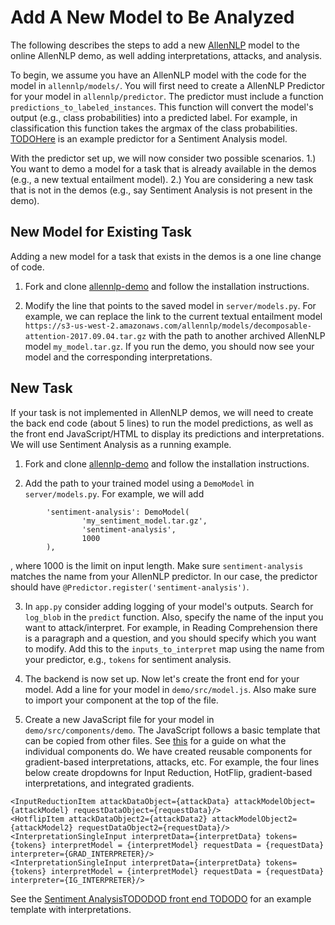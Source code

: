 # Add A New Model to Be Analyzed

The following describes the steps to add a new [AllenNLP](https://github.com/allenai/allennlp) model to the online AllenNLP demo, as well adding interpretations, attacks, and analysis.

To begin, we assume you have an AllenNLP model with the code for the model in `allennlp/models/`. You will first need to create a AllenNLP Predictor for your model in `allennlp/predictor`. The predictor must include a function `predictions_to_labeled_instances`. This function will convert the model's output (e.g., class probabilities) into a predicted label. For example, in classification this function takes the argmax of the class probabilities. [TODOHere](link) is an example predictor for a Sentiment Analysis model.

With the predictor set up, we will now consider two possible scenarios. 1.) You want to demo a model for a task that is already available in the demos (e.g., a new textual entailment model). 2.) You are considering a new task that is not in the demos (e.g., say Sentiment Analysis is not present in the demo). 

## New Model for Existing Task

Adding a new model for a task that exists in the demos is a one line change of code. 

1. Fork and clone [allennlp-demo](https://github.com/allenai/allennlp-demo) and follow the installation instructions.

2. Modify the line that points to the saved model in `server/models.py`. For example, we can replace the link to the current textual entailment model `https://s3-us-west-2.amazonaws.com/allennlp/models/decomposable-attention-2017.09.04.tar.gz` with the path to another archived AllenNLP model `my_model.tar.gz`. If you run the demo, you should now see your model and the corresponding interpretations.

## New Task

If your task is not implemented in AllenNLP demos, we will need to create the back end code (about 5 lines) to run the model predictions, as well as the front end JavaScript/HTML to display its predictions and interpretations. We will use Sentiment Analysis as a running example.

1. Fork and clone [allennlp-demo](https://github.com/allenai/allennlp-demo) and follow the installation instructions.

2. Add the path to your trained model using a `DemoModel` in `server/models.py`. For example, we will add 
```
        'sentiment-analysis': DemoModel(
                'my_sentiment_model.tar.gz',
                'sentiment-analysis',
                1000
        ),   
```
, where 1000 is the limit on input length. Make sure `sentiment-analysis` matches the name from your AllenNLP predictor. In our case, the predictor should have `@Predictor.register('sentiment-analysis')`. 

3. In `app.py` consider adding logging of your model's outputs. Search for `log_blob` in the `predict` function. Also, specify the name of the input you want to attack/interpret. For example, in Reading Comprehension there is a paragraph and a question, and you should specify which you want to modify. Add this to the `inputs_to_interpret` map using the name from your predictor, e.g., `tokens` for sentiment analysis.

4. The backend is now set up. Now let's create the front end for your model. Add a line for your model in `demo/src/model.js`. Also make sure to import your component at the top of the file.

5. Create a new JavaScript file for your model in `demo/src/components/demo`. The JavaScript follows a basic template that can be copied from other files. See [this](https://github.com/allenai/allennlp-demo/blob/master/demo/ADDING_A_DEMO.md) for a guide on what the individual components do. We have created reusable components for gradient-based interpretations, attacks, etc. For example, the four lines below create dropdowns for Input Reduction, HotFlip, gradient-based interpretations, and integrated gradients. 
```
<InputReductionItem attackDataObject={attackData} attackModelObject={attackModel} requestDataObject={requestData}/>                              
<HotflipItem attackDataObject2={attackData2} attackModelObject2={attackModel2} requestDataObject2={requestData}/>                             
<InterpretationSingleInput interpretData={interpretData} tokens={tokens} interpretModel = {interpretModel} requestData = {requestData} interpreter={GRAD_INTERPRETER}/>        
<InterpretationSingleInput interpretData={interpretData} tokens={tokens} interpretModel = {interpretModel} requestData = {requestData} interpreter={IG_INTERPRETER}/>        
```
See the [Sentiment AnalysisTODODOD front end TODODO](todo) for an example template with interpretations. 